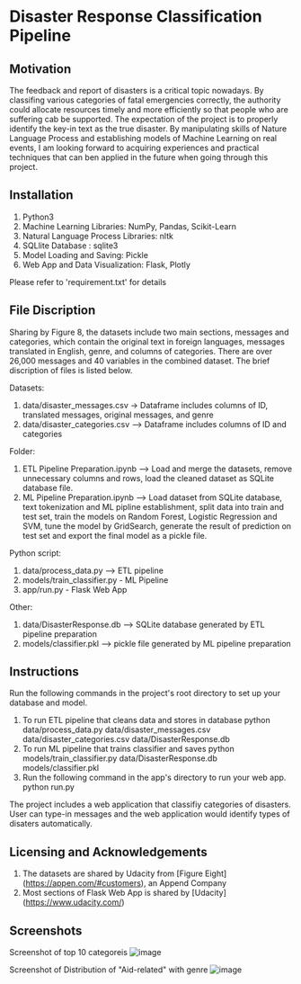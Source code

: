 
# Disaster Response Classification Pipeline

## Motivation

The feedback and report of disasters is a critical topic nowadays. By classifing various categories of fatal emergencies correctly, the authority could allocate resources timely and more efficiently so that people who are suffering cab be supported. The expectation of the project is to properly identify the key-in text as the true disaster.
By manipulating skills of Nature Language Process and establishing models of Machine Learning on real events, I am looking forward to acquiring experiences and practical techniques that can ben applied in the future when going through this project.

## Installation

1. Python3
2. Machine Learning Libraries: NumPy, Pandas, Scikit-Learn
3. Natural Language Process Libraries: nltk
4. SQLlite Database : sqlite3
5. Model Loading and Saving: Pickle
6. Web App and Data Visualization: Flask, Plotly

Please refer to 'requirement.txt' for details

## File Discription

Sharing by Figure 8, the datasets include two main sections, messages and categories, which contain the original text in foreign languages, messages translated in English, genre, and columns of categories. There are over 26,000 messages and 40 variables in the combined dataset. The brief discription of files is listed below.

Datasets:
1. data/disaster_messages.csv -> Dataframe includes columns of ID, translated messages, original messages, and genre
2. data/disaster_categories.csv --> Dataframe includes columns of ID and categories

Folder:
1. ETL Pipeline Preparation.ipynb --> Load and merge the datasets, remove unnecessary columns and rows, load the cleaned dataset as SQLite database file.
2. ML Pipeline Preparation.ipynb --> Load dataset from SQLite database, text tokenization and ML pipline establishment, split data into train and test set, train the models on Random Forest, Logistic Regression and SVM, tune the model by GridSearch, generate the result of prediction on test set and export the final model as a pickle file.

Python script:
1. data/process_data.py --> ETL pipeline
2. models/train_classifier.py - ML Pipeline
3. app/run.py - Flask Web App

Other: 
1. data/DisasterResponse.db --> SQLite database generated by ETL pipeline preparation
2. models/classifier.pkl --> pickle file generated by ML pipeline preparation

## Instructions

Run the following commands in the project's root directory to set up your database and model.

1. To run ETL pipeline that cleans data and stores in database python data/process_data.py data/disaster_messages.csv data/disaster_categories.csv data/DisasterResponse.db
2. To run ML pipeline that trains classifier and saves python models/train_classifier.py data/DisasterResponse.db models/classifier.pkl
3. Run the following command in the app's directory to run your web app. python run.py

The project includes a web application that classifiy categories of disasters. User can type-in messages and the web application would identify types of disaters automatically.


## Licensing and Acknowledgements
1. The datasets are shared by Udacity from [Figure Eight] (https://appen.com/#customers), an Append Company
2. Most sections of Flask Web App is shared by [Udacity] (https://www.udacity.com/)

## Screenshots

Screenshot of top 10 categoreis
![image](https://github.com/ezman1105/Data-Scientist----DisasterResponsePipeline/tree/f214c2c840186cf73c5ba80bfabfe294765079cd/Images/top10categories.png)

Screenshot of Distribution of "Aid-related" with genre
![image](https://github.com/ezman1105/Data-Scientist----DisasterResponsePipeline/blob/f214c2c840186cf73c5ba80bfabfe294765079cd/Images/aidrelated.png)


